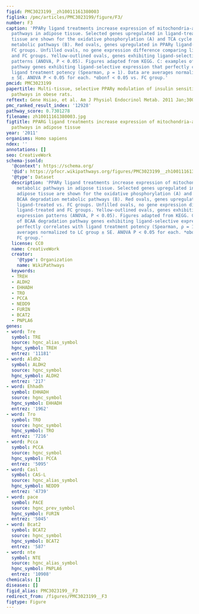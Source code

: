 ```yaml
---
figid: PMC3023199__zh10011161380003
figlink: /pmc/articles/PMC3023199/figure/F3/
number: F3
caption: 'PPARγ ligand treatments increase expression of mitochondria-associated metabolic
  pathways in adipose tissue. Selected genes upregulated in ligand-treated adipose
  tissue are shown for the oxidative phosphorylation (A) and TCA cycle and BCAA degradation
  metabolic pathways (B). Red ovals, genes upregulated in PPARγ ligand-treated vs.
  FC groups. Unfilled ovals, no gene expression difference comparing ligand-treated
  and FC groups. Yellow-outlined ovals, genes exhibiting ligand-selective expression
  patterns (ANOVA, P < 0.05). Figures adapted from KEGG. C: examples of BCAA degradation
  pathway genes exhibiting ligand-selective expression that perfectly correlates with
  ligand treatment potency (Spearman, ρ = 1). Data are averages normalized to LC group
  ± SE. ANOVA P < 0.05 for each. *αbonf < 0.05 vs. FC group.'
pmcid: PMC3023199
papertitle: Multi-tissue, selective PPARγ modulation of insulin sensitivity and metabolic
  pathways in obese rats.
reftext: Gene Hsiao, et al. Am J Physiol Endocrinol Metab. 2011 Jan;300(1):E164-E174.
pmc_ranked_result_index: '12928'
pathway_score: 0.7301278
filename: zh10011161380003.jpg
figtitle: PPARG ligand treatments increase expression of mitochondria-associated metabolic
  pathways in adipose tissue
year: '2011'
organisms: Homo sapiens
ndex: ''
annotations: []
seo: CreativeWork
schema-jsonld:
  '@context': https://schema.org/
  '@id': https://pfocr.wikipathways.org/figures/PMC3023199__zh10011161380003.html
  '@type': Dataset
  description: 'PPARγ ligand treatments increase expression of mitochondria-associated
    metabolic pathways in adipose tissue. Selected genes upregulated in ligand-treated
    adipose tissue are shown for the oxidative phosphorylation (A) and TCA cycle and
    BCAA degradation metabolic pathways (B). Red ovals, genes upregulated in PPARγ
    ligand-treated vs. FC groups. Unfilled ovals, no gene expression difference comparing
    ligand-treated and FC groups. Yellow-outlined ovals, genes exhibiting ligand-selective
    expression patterns (ANOVA, P < 0.05). Figures adapted from KEGG. C: examples
    of BCAA degradation pathway genes exhibiting ligand-selective expression that
    perfectly correlates with ligand treatment potency (Spearman, ρ = 1). Data are
    averages normalized to LC group ± SE. ANOVA P < 0.05 for each. *αbonf < 0.05 vs.
    FC group.'
  license: CC0
  name: CreativeWork
  creator:
    '@type': Organization
    name: WikiPathways
  keywords:
  - TREH
  - ALDH2
  - EHHADH
  - TRO
  - PCCA
  - NEDD9
  - FURIN
  - BCAT2
  - PNPLA6
genes:
- word: Tre
  symbol: TRE
  source: hgnc_alias_symbol
  hgnc_symbol: TREH
  entrez: '11181'
- word: Aldh2
  symbol: ALDH2
  source: hgnc_symbol
  hgnc_symbol: ALDH2
  entrez: '217'
- word: Ehhadh
  symbol: EHHADH
  source: hgnc_symbol
  hgnc_symbol: EHHADH
  entrez: '1962'
- word: Tro
  symbol: TRO
  source: hgnc_symbol
  hgnc_symbol: TRO
  entrez: '7216'
- word: Pcca
  symbol: PCCA
  source: hgnc_symbol
  hgnc_symbol: PCCA
  entrez: '5095'
- word: Casl
  symbol: CAS-L
  source: hgnc_alias_symbol
  hgnc_symbol: NEDD9
  entrez: '4739'
- word: pace
  symbol: PACE
  source: hgnc_prev_symbol
  hgnc_symbol: FURIN
  entrez: '5045'
- word: Bcat2
  symbol: BCAT2
  source: hgnc_symbol
  hgnc_symbol: BCAT2
  entrez: '587'
- word: nte
  symbol: NTE
  source: hgnc_alias_symbol
  hgnc_symbol: PNPLA6
  entrez: '10908'
chemicals: []
diseases: []
figid_alias: PMC3023199__F3
redirect_from: /figures/PMC3023199__F3
figtype: Figure
---
```


